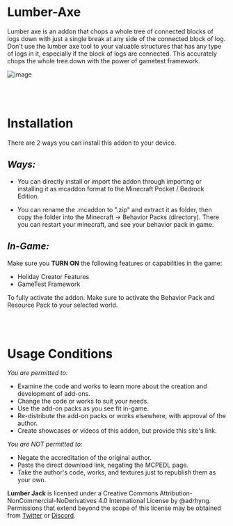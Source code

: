 # **Lumber-Axe**
Lumber axe is an addon that chops a whole tree of connected blocks of logs down with just a single break at any side of the connected block of log. Don't use the lumber axe tool to your valuable structures that has any type of logs in it, especially if the block of logs are connected. This accurately chops the whole tree down with the power of gametest framework.

![image](https://github.com/Adr-hyng/Lumber-Axe/blob/main/sample1.jpg?raw=true)

<br></br>

# **Installation**
There are 2 ways you can install this addon to your device.

## *Ways:*

- You can directly install or import the addon through importing or installing it as mcaddon format to the Minecraft Pocket / Bedrock Edition.

- You can rename the .mcaddon to ".zip" and extract it as folder, then copy the folder into the Minecraft -> Behavior Packs (directory). There you can restart your minecraft, and see your behavior pack in game.

## *In-Game:*

Make sure you **TURN ON** the following features or capabilities in the game:

- Holiday Creator Features
- GameTest Framework

To fully activate the addon. Make sure to activate the Behavior Pack and Resource Pack to your selected world.


<br></br>

# **Usage Conditions**

*You are permitted to:*

- Examine the code and works to learn more about the creation and development of add-ons.
- Change the code or works to suit your needs.
- Use the add-on packs as you see fit in-game.
- Re-distribute the add-on packs or works elsewhere, with approval of the author.
- Create showcases or videos of this addon, but provide this site's link.

*You are NOT permitted to:*

- Negate the accreditation of the original author.
- Paste the direct download link, negating the MCPEDL page.
- Take the author's code, works, and textures just to republish them as your own.

**Lumber Jack** is licensed under a Creative Commons Attribution-NonCommercial-NoDerivatives 4.0 International License by @adrhyng.
Permissions that extend beyond the scope of this license may be obtained from [Twitter](https://twitter.com/h_YanG_0A "My Twitter Account") or [Discord](Adriancc#0616 "Adriancc#0616").
